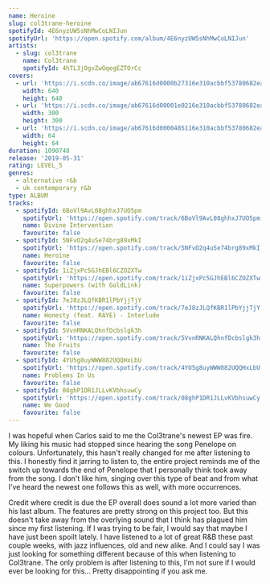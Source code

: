 ```yaml
---
name: Heroine
slug: col3trane-heroine
spotifyId: 4E6nyzUW5sNhMwCoLNIJun
spotifyUrl: 'https://open.spotify.com/album/4E6nyzUW5sNhMwCoLNIJun'
artists:
  - slug: col3trane
    name: Col3trane
    spotifyId: 4hTL3jOgvZwOqegEZTOrCc
covers:
  - url: 'https://i.scdn.co/image/ab67616d0000b27316e310acbbf53780682ea3fc'
    width: 640
    height: 640
  - url: 'https://i.scdn.co/image/ab67616d00001e0216e310acbbf53780682ea3fc'
    width: 300
    height: 300
  - url: 'https://i.scdn.co/image/ab67616d0000485116e310acbbf53780682ea3fc'
    width: 64
    height: 64
duration: 1090748
release: '2019-05-31'
rating: LEVEL_5
genres:
  - alternative r&b
  - uk contemporary r&b
type: ALBUM
tracks:
  - spotifyId: 6BoVl9AvL08ghhxJ7UO5pm
    spotifyUrl: 'https://open.spotify.com/track/6BoVl9AvL08ghhxJ7UO5pm'
    name: Divine Intervention
    favourite: false
  - spotifyId: 5NFvO2q4uSe74brg89xMkI
    spotifyUrl: 'https://open.spotify.com/track/5NFvO2q4uSe74brg89xMkI'
    name: Heroine
    favourite: false
  - spotifyId: 1iZjxPc5GJhEBl6CZOZXTw
    spotifyUrl: 'https://open.spotify.com/track/1iZjxPc5GJhEBl6CZOZXTw'
    name: Superpowers (with GoldLink)
    favourite: false
  - spotifyId: 7eJ8zJLQfKBR1lPbYjjTjY
    spotifyUrl: 'https://open.spotify.com/track/7eJ8zJLQfKBR1lPbYjjTjY'
    name: Honesty (feat. RAYE) - Interlude
    favourite: false
  - spotifyId: 5VvnRNKALQhnfDcbslgk3h
    spotifyUrl: 'https://open.spotify.com/track/5VvnRNKALQhnfDcbslgk3h'
    name: The Fruits
    favourite: false
  - spotifyId: 4YU5g8uyWWW882UQQHxLbU
    spotifyUrl: 'https://open.spotify.com/track/4YU5g8uyWWW882UQQHxLbU'
    name: Problems In Us
    favourite: false
  - spotifyId: 08ghP1DR1JLLvKVbhsuwCy
    spotifyUrl: 'https://open.spotify.com/track/08ghP1DR1JLLvKVbhsuwCy'
    name: We Good
    favourite: false
---
```

I was hopeful when Carlos said to me the Col3trane's newest EP was fire. My liking his music
had stopped since hearing the song Penelope on colours. Unfortunately, this hasn't really
changed for me after listening to this. I honestly find it jarring to listen to, the entire
project reminds me of the switch up towards the end of Penelope that I personally think took
away from the song. I don't like him, singing over this type of beat and from what I've
heard the newest one follows this as well, with more occurrences.

Credit where credit is due the EP overall does sound a lot more varied than his last album.
The features are pretty strong on this project too. But this doesn't take away from the
overlying sound that I think has plagued him since my first listening. If I was trying
to be fair, I would say that maybe I have just been spoilt lately. I have listened to a
lot of great R&B these past couple weeks, with jazz influences, old and new alike. And I
could say I was just looking for something different because of this when listening to
Col3trane. The only problem is after listening to this, I'm not sure if I would ever be
looking for this... Pretty disappointing if you ask me.

